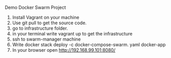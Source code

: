 Demo Docker Swarm Project

1. Install Vagrant on your machine
1. Use git pull to get the source code.
2. go to infrastructure folder.
3. in your terminal write vagrant up to get the infrastructure
4. ssh to swarm-manager machine
5. Write docker stack deploy -c docker-compose-swarm. yaml docker-app
6. In your browser open http://192.168.99.101:8080/
